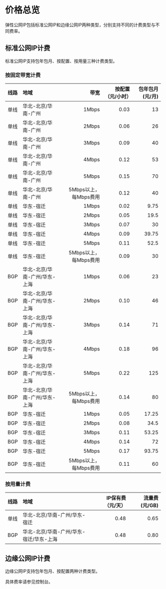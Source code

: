 # 价格总览

弹性公网IP包括标准公网IP和边缘公网IP两种类型，分别支持不同的计费类型与不同费率。

## 标准公网IP计费

标准公网IP支持包年包月、按配置、按用量三种计费类型。

### 按固定带宽计费

线路	| 地域	| 带宽	| 按配置（元/小时）	 |包年包月(元/月) |
:---|:--- |---: |---: |---: |
单线	| 华北-北京/华南-广州 | 1Mbps | 0.03	| 13	|
单线	| 华北-北京/华南-广州 | 2Mbps | 0.06	| 26	|
单线	| 华北-北京/华南-广州 | 3Mbps | 0.09	| 40	|
单线	| 华北-北京/华南-广州 | 4Mbps | 0.12	| 53	|
单线	| 华北-北京/华南-广州 | 5Mbps | 0.15	| 70	|
单线	| 华北-北京/华南-广州 | 5Mbps以上，每Mbps费用 | 0.12 |	 40	|
单线	| 华东-宿迁 | 1Mbps | 0.02	| 9.75	|
单线	| 华东-宿迁 | 2Mbps | 0.05	| 19.5	|
单线	| 华东-宿迁 | 3Mbps | 0.07	| 30	|
单线	| 华东-宿迁 | 4Mbps | 0.09	| 39.75	|
单线	| 华东-宿迁 | 5Mbps | 0.11	| 52.5	|
单线	| 华东-宿迁 | 5Mbps以上，每Mbps费用 | 0.09 |	 30	|
BGP	| 华北-北京/华南-广州/华东-上海 | 1Mbps | 0.06	| 23	|
BGP	| 华北-北京/华南-广州/华东-上海 | 2Mbps | 0.10	| 46	|
BGP | 华北-北京/华南-广州/华东-上海 | 3Mbps | 0.14	| 71	|
BGP	| 华北-北京/华南-广州/华东-上海 | 4Mbps | 0.18	| 96	|
BGP	| 华北-北京/华南-广州/华东-上海 | 5Mbps | 0.22	| 125	|
BGP	| 华北-北京/华南-广州/华东-上海 | 5Mbps以上，每Mbps费用 | 0.14 | 80	|
BGP	| 华东-宿迁 | 1Mbps | 0.05	| 17.25	|
BGP	| 华东-宿迁 | 2Mbps | 0.08	| 34.5	|
BGP | 华东-宿迁 | 3Mbps | 0.11	| 53.25	|
BGP	| 华东-宿迁 | 4Mbps | 0.14	| 72	|
BGP	| 华东-宿迁 | 5Mbps | 0.17	| 93.75	|
BGP	| 华东-宿迁 | 5Mbps以上，每Mbps费用 | 0.11 | 60	|
 


### 按用量计费

线路	| 地域	| IP保有费（元/天）	 |流量费(元/GB) |
:---|:--- |---: |---: |
单线	| 华北-北京/华南-广州/华东-宿迁 | 0.48 | 0.65	|
BGP	| 华北-北京/华南-广州/华东-宿迁/华东-上海 | 0.48 | 0.80	|

## 边缘公网IP计费

边缘公网IP支持包年包月、按配置两种计费类型。

具体费率请参见控制台。
